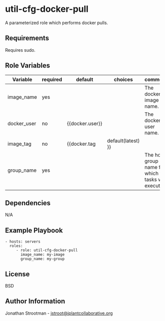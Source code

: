 util-cfg-docker-pull
====================

A parameterized role which performs docker pulls.

Requirements
------------

Requires sudo.

Role Variables
--------------

|Variable     | required | default                           | choices        | comments                                               |
|-------------|----------|-----------------------------------|----------------|--------------------------------------------------------|
| image_name  |    yes   |                                   |                | The docker image name. |
| docker_user |    no    | {{docker.user}}                   |                | The docker user name. |
| image_tag   |    no    | {{docker.tag | default(latest) }} |                | The tag for the docker image. |
| group_name  |    yes   |                                   |                | The host group name for which the tasks will execute. |

Dependencies
------------

N/A

Example Playbook
----------------

    - hosts: servers
      roles:
         - role: util-cfg-docker-pull
           image_name: my-image
           group_name: my-group

License
-------

BSD

Author Information
------------------

Jonathan Strootman - jstroot@iplantcollaborative.org

